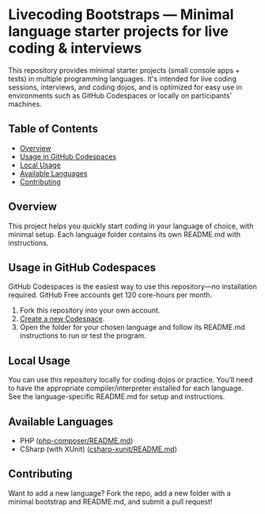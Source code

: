 # Livecoding Bootstraps — Minimal language starter projects for live coding & interviews

This repository provides minimal starter projects (small console apps + tests) in multiple programming languages. It's intended for live coding sessions, interviews, and coding dojos, and is optimized for easy use in environments such as GitHub Codespaces or locally on participants' machines.

## Table of Contents
- [Overview](#overview)
- [Usage in GitHub Codespaces](#usage-in-github-codespaces)
- [Local Usage](#local-usage)
- [Available Languages](#available-languages)
- [Contributing](#contributing)

## Overview
This project helps you quickly start coding in your language of choice, with minimal setup. Each language folder contains its own README.md with instructions.

## Usage in GitHub Codespaces
GitHub Codespaces is the easiest way to use this repository—no installation required. GitHub Free accounts get 120 core-hours per month.

1. Fork this repository into your own account.
2. [Create a new Codespace](https://github.com/codespaces/new).
3. Open the folder for your chosen language and follow its README.md instructions to run or test the program.

## Local Usage
You can use this repository locally for coding dojos or practice. You’ll need to have the appropriate compiler/interpreter installed for each language. See the language-specific README.md for setup and instructions.

## Available Languages
- PHP ([php-composer/README.md](php-composer/README.md))
- CSharp (with XUnit) ([csharp-xunit/README.md](csharp-xunit/README.md))
<!-- Add more languages here as you add them -->

## Contributing
Want to add a new language? Fork the repo, add a new folder with a minimal bootstrap and README.md, and submit a pull request!
